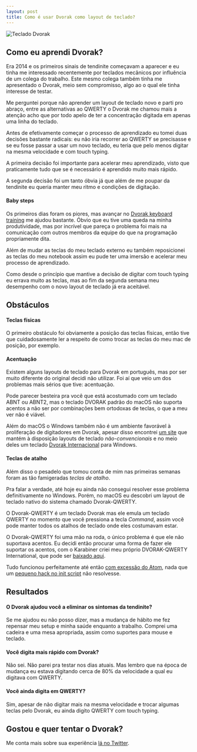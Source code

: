 ```yaml
---
layout: post
title: Como é usar Dvorak como layout de teclado?
---
```


![Teclado Dvorak](http://opensourceforu.com/wp-content/uploads/2011/07/dvorak.jpg)

## Como eu aprendi Dvorak?

Era 2014 e os primeiros sinais de tendinite começavam a aparecer e eu tinha me interessado recentemente por teclados mecânicos por influência de um colega do trabalho. Este mesmo colega também tinha me apresentado o Dvorak, meio sem compromisso, algo ao o qual ele tinha interesse de testar.

Me perguntei porque não aprender um layout de teclado novo e parti pro abraço, entre as alternativas ao QWERTY o Dvorak me chamou mais a atenção acho que por todo apelo de ter a concentração digitada em apenas uma linha do teclado.

Antes de efetivamente começar o processo de aprendizado eu tomei  duas decisões bastante radicais: eu não iria recorrer ao QWERTY se precisasse e se eu fosse passar a usar um novo teclado, eu teria que pelo menos digitar na mesma velocidade e com touch typing.

A primeira decisão foi importante para acelerar meu aprendizado, visto que praticamente tudo que se é necessário é aprendido muito mais rápido.

A segunda decisão foi um tanto óbvia já que além de me poupar da tendinite eu queria manter meu ritmo e condições de digitação.

#### Baby steps

Os primeiros dias foram os piores, mas avançar no [Dvorak keyboard training](https://learn.dvorak.nl/) me ajudou bastante. Óbvio que eu tive uma queda na minha produtividade, mas por incrível que pareça o problema foi mais na comunicação com outros membros da equipe do que na programação propriamente dita.

Além de mudar as teclas do meu teclado externo eu também reposicionei as teclas do meu notebook assim eu pude ter uma imersão e acelerar meu processo de aprendizado.

Como desde o princípio que mantive a decisão de digitar com touch typing eu errava muito as teclas, mas ao fim da segunda semana meu desempenho com o novo layout de teclado já era aceitável.

## Obstáculos

#### Teclas físicas

O primeiro obstáculo foi obviamente a posição das teclas físicas, então tive que cuidadosamente ler a respeito de como trocar as teclas do meu mac de posição, por exemplo.

#### Acentuação

Existem alguns layouts de teclado para Dvorak em português, mas por ser muito diferente do original decidi não utilizar. Foi aí que veio um dos problemas mais sérios que tive: acentuação.

Pode parecer besteira pra você que está acostumado com um teclado ABNT ou ABNT2, mas o teclado DVORAK padrão do macOS não suporta acentos a não ser por combinações bem ortodoxas de teclas, o que a meu ver não é viável.

Além do macOS o Windows também não é um ambiente favorável à proliferação de digitadores em Dvorak, apesar disso encontrei [um site](http://keyboards.jargon-file.org/) que mantém à disposição layouts de teclado *não-convencionais* e no meio deles um teclado [Dvorak Internacional](http://keyboards.jargon-file.org/usdvint.zip) para Windows.

#### Teclas de atalho

Além disso o pesadelo que tomou conta de mim nas primeiras semanas foram as tão famigeradas *teclas de atalho*.

Pra falar a verdade, até hoje eu ainda não consegui resolver esse problema definitivamente no Windows. Porém, no macOS eu descobri um layout de teclado nativo do sistema chamado Dvorak-QWERTY.

O Dvorak-QWERTY é um teclado Dvorak mas ele emula um teclado QWERTY no momento que você pressiona a tecla *Command*, assim você pode manter todos os atalhos de teclado onde eles costumavam estar.

O Dvorak-QWERTY foi uma mão na roda, o único problema é que ele não suportava acentos. Eu decidi então procurar uma forma de fazer ele suportar os acentos, com o Karabiner criei meu próprio DVORAK-QWERTY International, que pode ser [baixado aqui](https://www.dropbox.com/s/jpfa9hkmmfbhqzh/Dvorak%20QWERTY%20dead%20keys.keylayout?dl=0).

Tudo funcionou perfeitamente até então [com excessão do Atom](https://github.com/atom/atom-keymap/issues/225), nada que um [pequeno hack no init script](https://gist.github.com/sergiovilar/772f9bb39d0cc46b35e4eaacb389d736) não resolvesse.

## Resultados

#### O Dvorak ajudou você a eliminar os sintomas da tendinite?

Se me ajudou eu não posso dizer, mas a mudança de hábito me fez repensar meu setup e minha saúde enquanto a trabalho. Comprei uma cadeira e uma mesa apropriada, assim como suportes para mouse e teclado.

#### Você digita mais rápido com Dvorak?

Não sei. Não parei pra testar nos dias atuais. Mas lembro que na época de mudança eu estava digitando cerca de 80% da velocidade a qual eu digitava com QWERTY.

#### Você ainda digita em QWERTY?

Sim, apesar de não digitar mais na mesma velocidade e trocar algumas teclas pelo Dvorak, eu ainda digito QWERTY com touch typing.

## Gostou e quer tentar o Dvorak?

Me conta mais sobre sua experiência [lá no Twitter](https://twitter.com/intent/tweet?screen_name=feelsen).